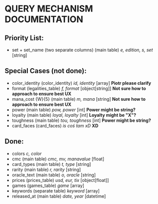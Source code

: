 # QUERY MECHANISM DOCUMENTATION

## Priority List:

- set + set_name (two separate columns) (main table) *e, edition, s, set* [string]

## Special Cases (not done):
- color_identity (color_identity) *id, identity* [array] **Piotr please clarify**
- format (legalities_table) *f, format* [object[string]] **Not sure how to approach to ensure best UX**
- mana_cost {W}{5} (main table) *m, mana* [string] **Not sure how to approach to ensure best UX**
- power (main table) *pow, power* [int] **Power might be string?**
- loyalty (main table) *loyal, loyalty* [int] **Loyalty might be "X"?**
- toughness (main table) *tou, toughness* [int] **Power might be string?**
- card_faces (card_faces) *is coś tam xD* **XD**

## Done:
- colors *c, color*
- cmc (main table) *cmc, mv, manavalue* [float]
- card_types (main table) *t, type* [string]
- rarity (main table) *r, rarity* [string]
- oracle_text (main table) *o, oracle* [string]
- prices (prices_table) *usd, eur, tix* [object[float]]
- games (games_table) *game* [array]
- keywords (separate table) *keyword* [array]
- released_at (main table) *date, year* [datetime]


